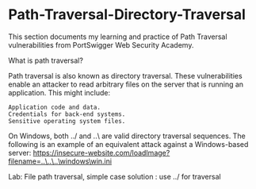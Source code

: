 # Path-Traversal-Directory-Traversal
This section documents my learning and practice of Path Traversal vulnerabilities from PortSwigger Web Security Academy.


What is path traversal?

Path traversal is also known as directory traversal. These vulnerabilities enable an attacker to read arbitrary files on the server that is running an application. This might include:

    Application code and data.
    Credentials for back-end systems.
    Sensitive operating system files.
    
On Windows, both ../ and ..\ are valid directory traversal sequences. The following is an example of an equivalent attack against a Windows-based server:
https://insecure-website.com/loadImage?filename=..\..\..\windows\win.ini


Lab: File path traversal, simple case 
 solution : use ../ for traversal  
